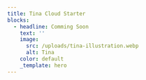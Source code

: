 ```yaml
---
title: Tina Cloud Starter
blocks:
  - headline: Comming Soon
    text: ''
    image:
      src: /uploads/tina-illustration.webp
      alt: Tina
    color: default
    _template: hero
---
```



